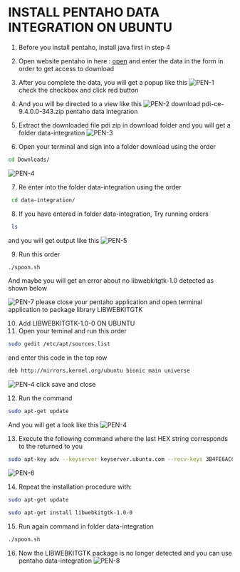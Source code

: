 # INSTALL PENTAHO DATA INTEGRATION ON UBUNTU

1. Before you install pentaho, install java first in step 4
2. Open website pentaho in here : <a href='https://pentaho.com/pentaho-community-edition/' target='_blank'>open</a> and enter the data in the form in order to get access to download
3. After you complete the data, you will get a popup like this
![PEN-1](img/pentaho/pen1.png)
check the checkbox and click red button

4. And you will be directed to a view like this
![PEN-2](img/pentaho/pen2.png)
download pdi-ce-9.4.0.0-343.zip pentaho data integration

5. Extract the downloaded file pdi zip in download folder and you will get a folder data-integration
![PEN-3](img/pentaho/pen3.png)

6. Open your terminal and sign into a folder download using the order
```sh
cd Downloads/
```
![PEN-4](img/pentaho/pen4.png)

7. Re enter into the folder data-integration using the order
```sh
 cd data-integration/
```

8. If you have entered in folder data-integration, Try running orders
```sh
 ls
```
and you will get output like this
![PEN-5](img/pentaho/pen5.png)

9. Run this order
```sh
./spoon.sh
```
And maybe you will get an error about no libwebkitgtk-1.0 detected as shown below

![PEN-7](img/pentaho/pen7.png)
please close your pentaho application and open terminal application to package library LIBWEBKITGTK

10. Add LIBWEBKITGTK-1.0-0 ON UBUNTU
11. Open your teminal and run this order
```sh
sudo gedit /etc/apt/sources.list
```
and enter this code in the top row
```sh
deb http://mirrors.kernel.org/ubuntu bionic main universe
```
![PEN-4](img/pentaho/pen4_.png)
click save and close

12. Run the command 
```sh
sudo apt-get update
```
And you will get a look like this
![PEN-4](img/pentaho/pen5_.png)

13. Execute the following command where the last HEX string corresponds to the returned to you
```sh
sudo apt-key adv --keyserver keyserver.ubuntu.com --recv-keys 3B4FE6ACC0B21F32
```
![PEN-6](img/pentaho/pen6.png)

14. Repeat the installation procedure with:
```sh
sudo apt-get update

sudo apt-get install libwebkitgtk-1.0-0
``` 

15. Run again command in folder data-integration
```sh
./spoon.sh
```

16. Now the LIBWEBKITGTK package is no longer detected and you can use pentaho data-integration
![PEN-8](img/pentaho/pen8.png)

